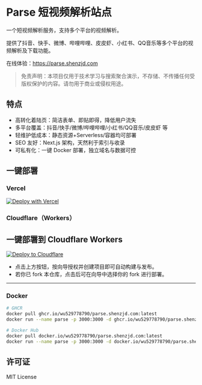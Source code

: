 # Parse 短视频解析站点

一个短视频解析服务，支持多个平台的视频解析。

提供了抖音、快手、微博、哔哩哔哩、皮皮虾、小红书、QQ音乐等多个平台的视频解析及下载功能。

在线体验：<https://parse.shenzjd.com>

> 免责声明：本项目仅用于技术学习与搜索聚合演示，不存储、不传播任何受版权保护的内容。请勿用于商业或侵权用途。

## 特点

- 高转化着陆页：简洁表单、即贴即得，降低用户流失
- 多平台覆盖：抖音/快手/微博/哔哩哔哩/小红书/QQ音乐/皮皮虾 等
- 轻维护低成本：静态资源+Serverless/容器均可部署
- SEO 友好：Next.js 架构，天然利于索引与收录
- 可私有化：一键 Docker 部署，独立域名与数据可控

## 一键部署

### Vercel

[![Deploy with Vercel](https://vercel.com/button)](https://vercel.com/new/clone?repository-url=https%3A%2F%2Fgithub.com%2Fwu529778790%2Fparse.shenzjd.com&project-name=parse&repository-name=parse.shenzjd.com)

### Cloudflare（Workers）

## 一键部署到 Cloudflare Workers

[![Deploy to Cloudflare](https://deploy.workers.cloudflare.com/button)](https://deploy.workers.cloudflare.com/?url=https://github.com/wu529778790/parse.shenzjd.com)

- 点击上方按钮，按向导授权并创建项目即可自动构建与发布。
- 若你已 fork 本仓库，点击后可在向导中选择你的 fork 进行部署。

---

### Docker

```bash
# GHCR
docker pull ghcr.io/wu529778790/parse.shenzjd.com:latest
docker run --name parse -p 3000:3000 -d ghcr.io/wu529778790/parse.shenzjd.com:latest

# Docker Hub
docker pull docker.io/wu529778790/parse.shenzjd.com:latest
docker run --name parse -p 3000:3000 -d docker.io/wu529778790/parse.shenzjd.com:latest
```

## 许可证

MIT License
